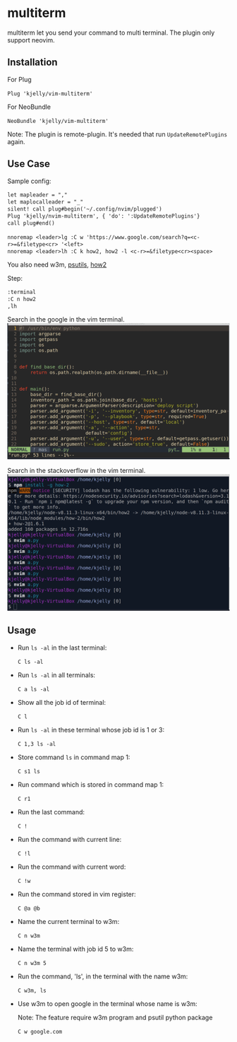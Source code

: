 multiterm
=========

multiterm let you send your command to multi terminal.
The plugin only support neovim.


## Installation

For Plug

`Plug 'kjelly/vim-multiterm'`

For NeoBundle

`NeoBundle 'kjelly/vim-multiterm'`

Note: The plugin is remote-plugin.
It's needed that run `UpdateRemotePlugins` again.


## Use Case

Sample config:

```vim
let mapleader = ","
let maplocalleader = "_"
silent! call plug#begin('~/.config/nvim/plugged')
Plug 'kjelly/nvim-multiterm', { 'do': ':UpdateRemotePlugins'}
call plug#end()

nnoremap <leader>lg :C w 'https://www.google.com/search?q=<c-r>=&filetype<cr> '<left>
nnoremap <leader>lh :C k how2, how2 -l <c-r>=&filetype<cr><space>

```

You also need w3m, [psutils](https://pypi.org/project/psutil/), [how2](https://www.npmjs.com/package/how2)

Step:

```
:terminal
:C n how2
,lh
```


Search in the google in the vim terminal.
![w3m](https://raw.githubusercontent.com/kjelly/nvim-multiterm/master/docs/w3m.gif)


Search in the stackoverflow in the vim terminal.
![how-2](https://raw.githubusercontent.com/kjelly/nvim-multiterm/master/docs/how-2.gif)

## Usage

- Run `ls -al` in the last terminal:

  `C ls -al`

- Run `ls -al` in all terminals:

  `C a ls -al`

- Show all the job id of terminal:

  `C l`

- Run `ls -al` in these terminal whose job id is 1 or 3:

  `C 1,3 ls -al`

- Store command `ls` in command map 1:

  `C s1 ls`

- Run command which is stored in command map 1:

  `C r1`

- Run the last command:

  `C !`

- Run the command with current line:

  `C !l`

- Run the command with current word:

  `C !w`

- Run the command stored in vim register:

  `C @a @b`

- Name the current terminal to w3m:

  `C n w3m`

- Name the terminal with job id 5 to w3m:

  `C n w3m 5`

- Run the command, 'ls', in the terminal with the name w3m:

  `C w3m, ls`

- Use w3m to open google in the terminal whose name is w3m:

  Note: The feature require w3m program and psutil python package

  `C w google.com`
